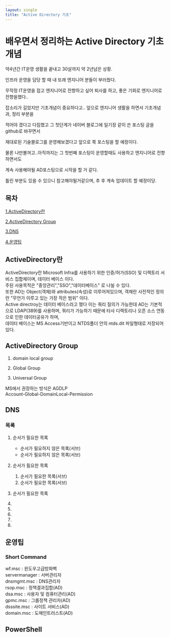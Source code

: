 ```yaml
---
layout: single
title: "Active Directory 기초"
---
```


# 배우면서 정리하는 Active Directory 기초 개념 



약4년간 IT운영 생활을 끝내고 30살까지 약 2년남은 상황. 

인프라 운영을 담당 할 때 내 또래 엔지니어 분들이 부러웠다. 

무작정 IT운영을 접고 엔지니어로 전향하고 싶어 퇴사를 하고,  좋은 기회로 엔지니어로 전향을했다..

잡소리가 길었지만 기초개념이 중요하다고.. 앞으로 엔지니어 생활을 하면서 기초개념과, 정리 부분을 

적어야 겠다고 다짐했고 그 첫단계가 네이버 블로그에 일기장 같이 쓴 포스팅 글을 github로 바꾸면서

재대로된 기술블로그를 운영해보겠다고 앞으로 쭉 포스팅을 할 예정이다.

물론 나만볼꺼고..아직까지는 그 첫번째 포스팅이 운영할때도 사용하고 엔지니어로 전향하면서도 

계속 사용해야될 AD포스팅으로 시작을 할 거 같다. 

틀린 부분도 있을 수 있으니 참고해야될거같으며, 추 후 계속 업데이트 할 예정이당. 



## 목차

[1.ActiveDirectory란](#ActiveDirectory란)

[2.ActiveDirectory Group](#ActiveDirectory-Group)

[3.DNS](#DNS)

[4.운영팁](#운영팁)


## ActiveDirectory란

ActiveDirectory란 Microsoft Infra를 사용하기 위한 인증/허가(SSO) 및 디렉토리 서비스 집합체이며, 데이터 베이스 이다.<br>
주된 사용목적은 "중앙관리","SSO","데이터베이스" 로 나뉠 수 있다.<br>
또한 AD는 Object(객체)와 attributes(속성)로 이루어져있으며,
객채란 사전적인 정의란 "무언가 이루고 있는 가장 작은 범위" 이다.<br>
Active directroy는 데이터 베이스라고 했다 이는 쿼리 질의가 가능한대 AD는 기본적으로 LDAP(389)를 사용하며, 
쿼리가 가능하기 때문에 타사 디렉토리나 오픈 소스 연동으로 인한 데이터공유가 하며,<br>데이터 베이스는 MS Access기반이고 NTDS폴더 안의 ntds.dit 파일형태로 저장되어있다.


## ActiveDirectory Group

 1. domain local group<br>
    
 2. Global Group<br> 
  
 3. Universal Group<br>
  
MS에서 권장하는 방식은 AGDLP<br>
Account-Global-DomainLocal-Permission 


## DNS







###  목록 

1. 순서가 필요한 목록
    - 순서가 필요하지 않은 목록(서브)
    - 순서가 필요하지 않은 목록(서브) 
2. 순서가 필요한 목록
    1. 순서가 필요한 목록(서브)
    1. 순서가 필요한 목록(서브)
3. 순서가 필요한 목록









1.

2.

3.

4.

5.


## 운영팁

### Short Command
wf.msc : 윈도우고급방화벽<br>
servermanager : 서버관리자<br>
dnsmgmt.msc : DNS관리자 <br>
rsop.msc : 정책결과집합(AD)<br>
dsa.msc : 사용자 및 컴퓨터관리(AD)<br>
gpmc.msc : 그룹정책 관리자(AD)<br>
dsssite.msc : 사이트 서비스(AD) <br>
domain.msc : 도매인트러스트(AD) <br> 





## PowerShell



